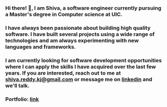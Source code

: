 ### Hi there! 👋, I am Shiva, a software engineer currently pursuing a Master's degree in Computer science at UIC. 
### I have always been passionate about building high quality software. I have built several projects using a wide range of technologies and am always experimenting with new languages and frameworks.

 
### I am currently looking for software development opportunities where I can apply the skills I have acquired over the last few years. If you are interested, reach out to me at [shiva.reddy.kj@gmail.com](mailto:mailto:shiva-reddy-kj@gmail.com) or message me on [linkedin](https://www.linkedin.com/in/shiva-reddy-kj) and we'll talk. 

### Portfolio: [link](https://shiva-reddy.github.io/)
